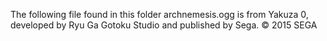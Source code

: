 The following file found in this folder
archnemesis.ogg
is from Yakuza 0, developed by Ryu Ga Gotoku Studio and published by Sega.
© 2015 SEGA
